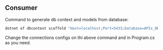 ## Consumer

Command to generate db context and models from database:

```bash
dotnet ef dbcontext scaffold "Host=localhost;Port=5433;Database=APIx_DB;UserName=postgres;Password=postgres;" Npgsql.EntityFrameworkCore.PostgreSQL --data-annotations --context-dir Data --output-dir Models --namespace Consumer.Models --context-namespace Consumer.Data --force
```

Change the connections configs on thi above command and in Program.cs as you need.